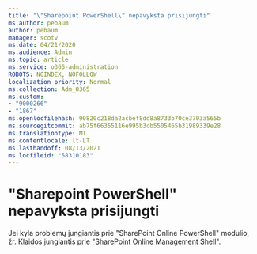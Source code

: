 ```yaml
---
title: "\"Sharepoint PowerShell\" nepavyksta prisijungti"
ms.author: pebaum
author: pebaum
manager: scotv
ms.date: 04/21/2020
ms.audience: Admin
ms.topic: article
ms.service: o365-administration
ROBOTS: NOINDEX, NOFOLLOW
localization_priority: Normal
ms.collection: Adm_O365
ms.custom:
- "9000266"
- "1867"
ms.openlocfilehash: 90820c218da2acbef8dd8a8733b70ce3703a565b
ms.sourcegitcommit: ab75f66355116e995b3cb5505465b31989339e28
ms.translationtype: MT
ms.contentlocale: lt-LT
ms.lasthandoff: 08/13/2021
ms.locfileid: "58310183"
---
```

# <a name="sharepoint-powershell-unable-to-connect"></a>"Sharepoint PowerShell" nepavyksta prisijungti

Jei kyla problemų jungiantis prie "SharePoint Online PowerShell" modulio, žr. Klaidos jungiantis [prie "SharePoint Online Management Shell".](https://docs.microsoft.com/sharepoint/troubleshoot/administration/errors-connecting-to-management-shell)